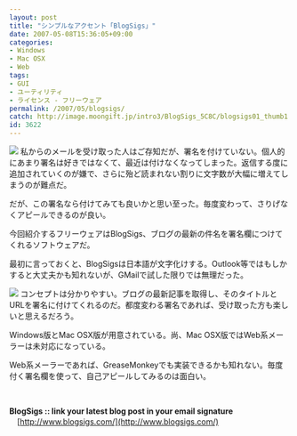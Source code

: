 ```yaml
---
layout: post
title: "シンプルなアクセント「BlogSigs」"
date: 2007-05-08T15:36:05+09:00
categories:
- Windows
- Mac OSX
- Web
tags: 
- GUI
- ユーティリティ
- ライセンス - フリーウェア
permalink: /2007/05/blogsigs/
catch: http://image.moongift.jp/intro3/BlogSigs_5C8C/blogsigs01_thumb1.png
id: 3622
---
```

[![](http://image.moongift.jp/intro3/BlogSigs_5C8C/blogsigs03_thumb1.png)](http://image.moongift.jp/intro3/BlogSigs_5C8C/blogsigs033.png) 私からのメールを受け取った人はご存知だが、署名を付けていない。個人的にあまり署名は好きではなくて、最近は付けなくなってしまった。返信する度に追加されていくのが嫌で、さらに殆ど読まれない割りに文字数が大幅に増えてしまうのが難点だ。

 

だが、この署名なら付けてみても良いかと思い至った。毎度変わって、さりげなくアピールできるのが良い。

 

今回紹介するフリーウェアはBlogSigs、ブログの最新の件名を署名欄につけてくれるソフトウェアだ。

 <!--more--> 

最初に言っておくと、BlogSigsは日本語が文字化けする。Outlook等ではもしかすると大丈夫かも知れないが、GMailで試した限りでは無理だった。

 

[![](http://image.moongift.jp/intro3/BlogSigs_5C8C/blogsigs01_thumb1.png)](http://image.moongift.jp/intro3/BlogSigs_5C8C/blogsigs013.png) コンセプトは分かりやすい。ブログの最新記事を取得し、そのタイトルとURLを署名に付けてくれるのだ。都度変わる署名であれば、受け取った方も楽しいと思えるだろう。

 

Windows版とMac OSX版が用意されている。尚、Mac OSX版ではWeb系メーラーは未対応になっている。

 

Web系メーラーであれば、GreaseMonkeyでも実装できるかも知れない。毎度付く署名欄を使って、自己アピールしてみるのは面白い。

 

&nbsp;

 

**BlogSigs :: link your latest blog post in your email signature**  
　[http://www.blogsigs.com/](http://www.blogsigs.com/)

